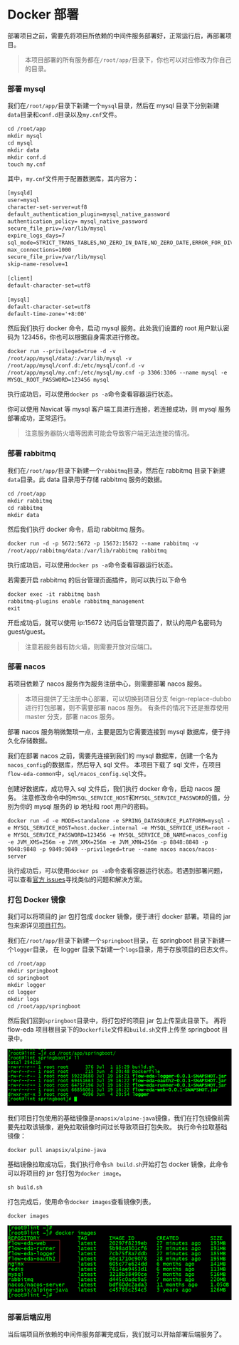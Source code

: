 # Docker 部署

部署项目之前，需要先将项目所依赖的中间件服务部署好，正常运行后，再部署项目。

> 本项目部署的所有服务都在`/root/app/`目录下，你也可以对应修改为你自己的目录。

### 部署 mysql

我们在`/root/app/`目录下新建一个`mysql`目录，然后在 mysql 目录下分别新建`data`目录和`conf.d`目录以及`my.cnf`文件。

```shell
cd /root/app
mkdir mysql
cd mysql
mkdir data
mkdir conf.d
touch my.cnf
```

其中，`my.cnf`文件用于配置数据库，其内容为：

```shell
[mysqld]
user=mysql
character-set-server=utf8
default_authentication_plugin=mysql_native_password
authentication_policy= mysql_native_password
secure_file_priv=/var/lib/mysql
expire_logs_days=7
sql_mode=STRICT_TRANS_TABLES,NO_ZERO_IN_DATE,NO_ZERO_DATE,ERROR_FOR_DIVISION_BY_ZERO,NO_ENGINE_SUBSTITUTION
max_connections=1000
secure_file_priv=/var/lib/mysql
skip-name-resolve=1

[client]
default-character-set=utf8

[mysql]
default-character-set=utf8
default-time-zone='+8:00'
```

然后我们执行 docker 命令，启动 mysql 服务。此处我们设置的 root 用户默认密码为 123456，你也可以根据自身需求进行修改。

```shell
docker run --privileged=true -d -v /root/app/mysql/data/:/var/lib/mysql -v /root/app/mysql/conf.d:/etc/mysql/conf.d -v /root/app/mysql/my.cnf:/etc/mysql/my.cnf -p 3306:3306 --name mysql -e MYSQL_ROOT_PASSWORD=123456 mysql
```

执行成功后，可以使用`docker ps -a`命令查看容器运行状态。

你可以使用 Navicat 等 mysql 客户端工具进行连接，若连接成功，则 mysql 服务部署成功，正常运行。

> 注意服务器防火墙等因素可能会导致客户端无法连接的情况。

### 部署 rabbitmq

我们在`/root/app/`目录下新建一个`rabbitmq`目录，然后在 rabbitmq 目录下新建`data`目录。此 data 目录用于存储 rabbitmq 服务的数据。

```shell
cd /root/app
mkdir rabbitmq
cd rabbitmq
mkdir data
```

然后我们执行 docker 命令，启动 rabbitmq 服务。

```shell
docker run -d -p 5672:5672 -p 15672:15672 --name rabbitmq -v /root/app/rabbitmq/data:/var/lib/rabbitmq rabbitmq
```

执行成功后，可以使用`docker ps -a`命令查看容器运行状态。

若需要开启 rabbitmq 的后台管理页面插件，则可以执行以下命令

```shell
docker exec -it rabbitmq bash
rabbitmq-plugins enable rabbitmq_management
exit
```

开启成功后，就可以使用 ip:15672 访问后台管理页面了，默认的用户名密码为 guest/guest。

> 注意若服务器有防火墙，则需要开放对应端口。

### 部署 nacos

若项目依赖了 nacos 服务作为服务注册中心，则需要部署 nacos 服务。

> 本项目提供了无注册中心部署，可以切换到项目分支 feign-replace-dubbo 进行打包部署，则不需要部署 nacos 服务。
> 有条件的情况下还是推荐使用 master 分支，部署 nacos 服务。

部署 nacos 服务稍微繁琐一点，主要是因为它需要连接到 mysql 数据库，便于持久化存储数据。

我们在部署 nacos 之前，需要先连接到我们的 mysql 数据库，创建一个名为`nacos_config`的数据库，然后导入 sql 文件。
本项目下载了 sql 文件，在项目`flow-eda-common`中，`sql/nacos_config.sql`文件。

创建好数据库，成功导入 sql 文件后，我们执行 docker 命令，启动 nacos 服务。
注意修改命令中的`MYSQL_SERVICE_HOST`和`MYSQL_SERVICE_PASSWORD`的值，分别为你的 mysql 服务的 ip 地址和 root 用户的密码。

```shell script
docker run -d -e MODE=standalone -e SPRING_DATASOURCE_PLATFORM=mysql -e MYSQL_SERVICE_HOST=host.docker.internal -e MYSQL_SERVICE_USER=root -e MYSQL_SERVICE_PASSWORD=123456 -e MYSQL_SERVICE_DB_NAME=nacos_config -e JVM_XMS=256m -e JVM_XMX=256m -e JVM_XMN=256m -p 8848:8848 -p 9848:9848 -p 9849:9849 --privileged=true --name nacos nacos/nacos-server
```

执行成功后，可以使用`docker ps -a`命令查看容器运行状态。若遇到部署问题，可以查看[官方 issues](https://github.com/alibaba/nacos/issues)寻找类似的问题和解决方案。

### 打包 Docker 镜像

我们可以将项目的 jar 包打包成 docker 镜像，便于进行 docker 部署。项目的 jar 包来源详见[项目打包](deploy/packaging.md)。

我们在`/root/app/`目录下新建一个`springboot`目录，在 springboot 目录下新建一个`logger`目录，
在 logger 目录下新建一个`logs`目录，用于存放项目的日志文件。

```shell
cd /root/app
mkdir springboot
cd springboot
mkdir logger
cd logger
mkdir logs
cd /root/app/springboot
```

然后我们回到`springboot`目录中，将打包好的项目 jar 包上传至此目录下。
再将 flow-eda 项目根目录下的`Dockerfile`文件和`build.sh`文件上传至 springboot 目录中。

![image](../img/docker1.png ":size=60%")

我们项目打包使用的基础镜像是`anapsix/alpine-java`镜像，我们在打包镜像前需要先拉取该镜像，避免拉取镜像时间过长导致项目打包失败。
执行命令拉取基础镜像：

```shell
docker pull anapsix/alpine-java
```

基础镜像拉取成功后，我们执行命令`sh build.sh`开始打包 docker 镜像，此命令可以将项目的 jar 包打包为`docker image`。

```shell
sh build.sh
```

打包完成后，使用命令`docker images`查看镜像列表。

```shell
docker images
```

![image](../img/docker2.png ":size=60%")

### 部署后端应用

当后端项目所依赖的中间件服务部署完成后，我们就可以开始部署后端服务了。
